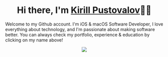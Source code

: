 <h1 align="center">Hi there, I'm <a href="https://kirillpustovalov.dev">Kirill Pustovalov</a>🙋🏻</h1>
<p>Welcome to my Github account. I'm iOS & macOS Software Developer, I love everything about technology, and I'm passionate about making software better. You can always check my portfolio, experience & education by clicking on my name above!</p>

<p align="center"> 
<img src="https://github-readme-stats.vercel.app/api?username=ireldev&include_all_commits=true&count_private=tru&bg_color=10,2c2c36,5271FF&title_color=fff&text_color=fff"><br>
</p>
